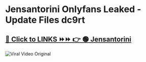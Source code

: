 
 # Jensantorini Onlyfans Leaked - Update Files dc9rt

## <h2><a href="https://clipsfans.com/Jensantorini&ref=git">🔗 Click to LINKS ⏩⏩ 👉 🟢 Jensantorini </a></h2>

<a href="https://clipsfans.com/Jensantorini&ref=git" rel="nofollow" data-target="animated-image.originalLink"><img src="https://i.ibb.co.com/xMMVF88/686577567.gif" alt="Viral Video Original" style="max-width: 100%; display: inline-block;" data-target="animated-image.originalImage"></a>

